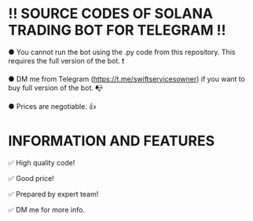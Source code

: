 # !! SOURCE CODES OF SOLANA TRADING BOT FOR TELEGRAM !!
● You cannot run the bot using the .py code from this repository. This requires the full version of the bot. ❗

● DM me from Telegram (https://t.me/swiftservicesowner) if you want to buy full version of the bot. 📭

● Prices are negotiable. 👍
# INFORMATION AND FEATURES

✅ High quality code!

✅ Good price!

✅ Prepared by expert team!

✅ DM me for more info.
